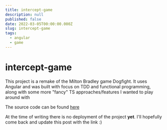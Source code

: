 ```yaml
---
title: intercept-game
description: null
published: false
date: 2022-03-05T00:00:00.000Z
slug: intercept-game
tags:
  - angular
  - game
---
```


# intercept-game

This project is a remake of the Milton Bradley game Dogfight. It uses Angular and was built with focus on TDD and functional programming, along with some more "fancy" TS approaches/features I wanted to play around with

The source code can be found [here](https://github.com/bradtaniguchi/intercept-game)

At the time of writing there is no deployment of the project **yet**. I'll hopefully come back and update this post with the link :)
